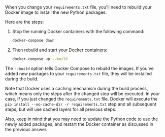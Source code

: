 When you change your `requirements.txt` file, you'll need to rebuild your Docker image to install the new Python packages. 

Here are the steps:

1. Stop the running Docker containers with the following command:

    ```bash
    docker-compose down
    ```

2. Then rebuild and start your Docker containers:

    ```bash
    docker-compose up --build
    ```

The `--build` option tells Docker Compose to rebuild the images. If you've added new packages to your `requirements.txt` file, they will be installed during the build.

Note that Docker uses a caching mechanism during the build process, which means only the steps after the changed step will be executed. In your case, if you just changed the `requirements.txt` file, Docker will execute the `pip install --no-cache-dir -r requirements.txt` step and all subsequent steps, but will use cached layers for all previous steps.

Also, keep in mind that you may need to update the Python code to use the newly added packages, and restart the Docker container as discussed in the previous answer.